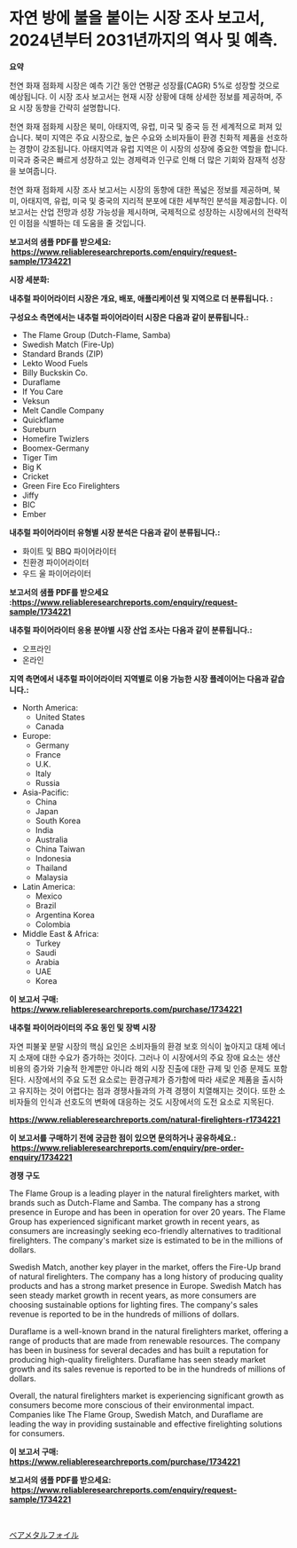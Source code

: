 <p><h1>자연 방에 불을 붙이는 시장 조사 보고서, 2024년부터 2031년까지의 역사 및 예측.</h1></p><p><strong>요약</strong></p>
<p><p>천연 화재 점화제 시장은 예측 기간 동안 연평균 성장률(CAGR) 5%로 성장할 것으로 예상됩니다. 이 시장 조사 보고서는 현재 시장 상황에 대해 상세한 정보를 제공하며, 주요 시장 동향을 간략히 설명합니다. </p><p>천연 화재 점화제 시장은 북미, 아태지역, 유럽, 미국 및 중국 등 전 세계적으로 퍼져 있습니다. 북미 지역은 주요 시장으로, 높은 수요와 소비자들이 환경 친화적 제품을 선호하는 경향이 강조됩니다. 아태지역과 유럽 지역은 이 시장의 성장에 중요한 역할을 합니다. 미국과 중국은 빠르게 성장하고 있는 경제력과 인구로 인해 더 많은 기회와 잠재적 성장을 보여줍니다.</p><p>천연 화재 점화제 시장 조사 보고서는 시장의 동향에 대한 폭넓은 정보를 제공하며, 북미, 아태지역, 유럽, 미국 및 중국의 지리적 분포에 대한 세부적인 분석을 제공합니다. 이 보고서는 산업 전망과 성장 가능성을 제시하며, 국제적으로 성장하는 시장에서의 전략적인 이점을 식별하는 데 도움을 줄 것입니다.</p></p>
<p><strong>보고서의 샘플 PDF를 받으세요: &nbsp;<a href="https://www.reliableresearchreports.com/enquiry/request-sample/1734221">https://www.reliableresearchreports.com/enquiry/request-sample/1734221</a></strong></p>
<p><strong>시장 세분화:</strong></p>
<p><strong> 내추럴 파이어라이터 시장은 개요, 배포, 애플리케이션 및 지역으로 더 분류됩니다. :</strong></p>
<p><strong>구성요소 측면에서는 내추럴 파이어라이터 시장은 다음과 같이 분류됩니다.:</strong></p>
<p><ul><li>The Flame Group (Dutch-Flame, Samba)</li><li>Swedish Match (Fire-Up)</li><li>Standard Brands (ZIP)</li><li>Lekto Wood Fuels</li><li>Billy Buckskin Co.</li><li>Duraflame</li><li>If You Care</li><li>Veksun</li><li>Melt Candle Company</li><li>Quickflame</li><li>Sureburn</li><li>Homefire Twizlers</li><li>Boomex-Germany</li><li>Tiger Tim</li><li>Big K</li><li>Cricket</li><li>Green Fire Eco Firelighters</li><li>Jiffy</li><li>BIC</li><li>Ember</li></ul></p>
<p><strong> 내추럴 파이어라이터 유형별 시장 분석은 다음과 같이 분류됩니다.:</strong></p>
<p><ul><li>화이트 및 BBQ 파이어라이터</li><li>친환경 파이어라이터</li><li>우드 울 파이어라이터</li></ul></p>
<p><strong>보고서의 샘플 PDF를 받으세요 :<a href="https://www.reliableresearchreports.com/enquiry/request-sample/1734221">https://www.reliableresearchreports.com/enquiry/request-sample/1734221</a></strong></p>
<p><strong> 내추럴 파이어라이터 응용 분야별 시장 산업 조사는 다음과 같이 분류됩니다.:</strong></p>
<p><ul><li>오프라인</li><li>온라인</li></ul></p>
<p><strong>지역 측면에서 내추럴 파이어라이터 지역별로 이용 가능한 시장 플레이어는 다음과 같습니다.:</strong></p>
<p><ul>
    <li>
        North America:
        <ul>
            <li>United States</li>
            <li>Canada</li>
        </ul>
    </li>
    <li>
        Europe:
        <ul>
            <li>Germany</li>
            <li>France</li>
            <li>U.K.</li>
            <li>Italy</li>
            <li>Russia</li>
        </ul>
    </li>
    <li>
        Asia-Pacific:
        <ul>
            <li>China</li>
            <li>Japan</li>
            <li>South Korea</li>
            <li>India</li>
            <li>Australia</li>
            <li>China Taiwan</li>
            <li>Indonesia</li>
            <li>Thailand</li>
            <li>Malaysia</li>
        </ul>
    </li>
    <li>
        Latin America:
        <ul>
            <li>Mexico</li>
            <li>Brazil</li>
            <li>Argentina Korea</li>
            <li>Colombia</li>
        </ul>
    </li>
    <li>
        Middle East & Africa:
        <ul>
            <li>Turkey</li>
            <li>Saudi</li>
            <li>Arabia</li>
            <li>UAE</li>
            <li>Korea</li>
        </ul>
    </li>
    </ul></p>
<p><strong>이 보고서 구매: &nbsp;<a href="https://www.reliableresearchreports.com/purchase/1734221">https://www.reliableresearchreports.com/purchase/1734221</a></strong></p>
<p><strong>내추럴 파이어라이터의 주요 동인 및 장벽 시장</strong></p>
<p><p>자연 피불꽃 분말 시장의 핵심 요인은 소비자들의 환경 보호 의식이 높아지고 대체 에너지 소재에 대한 수요가 증가하는 것이다. 그러나 이 시장에서의 주요 장애 요소는 생산 비용의 증가와 기술적 한계뿐만 아니라 해외 시장 진출에 대한 규제 및 인증 문제도 포함된다. 시장에서의 주요 도전 요소로는 환경규제가 증가함에 따라 새로운 제품을 출시하고 유지하는 것이 어렵다는 점과 경쟁사들과의 가격 경쟁이 치열해지는 것이다. 또한 소비자들의 인식과 선호도의 변화에 대응하는 것도 시장에서의 도전 요소로 지목된다.</p></p>
<p><strong><a href="https://www.reliableresearchreports.com/natural-firelighters-r1734221">https://www.reliableresearchreports.com/natural-firelighters-r1734221</a></strong></p>
<p><strong>이 보고서를 구매하기 전에 궁금한 점이 있으면 문의하거나 공유하세요.: &nbsp;<a href="https://www.reliableresearchreports.com/enquiry/pre-order-enquiry/1734221">https://www.reliableresearchreports.com/enquiry/pre-order-enquiry/1734221</a></strong></p>
<p><strong>경쟁 구도</strong></p>
<p><p>The Flame Group is a leading player in the natural firelighters market, with brands such as Dutch-Flame and Samba. The company has a strong presence in Europe and has been in operation for over 20 years. The Flame Group has experienced significant market growth in recent years, as consumers are increasingly seeking eco-friendly alternatives to traditional firelighters. The company's market size is estimated to be in the millions of dollars.</p><p>Swedish Match, another key player in the market, offers the Fire-Up brand of natural firelighters. The company has a long history of producing quality products and has a strong market presence in Europe. Swedish Match has seen steady market growth in recent years, as more consumers are choosing sustainable options for lighting fires. The company's sales revenue is reported to be in the hundreds of millions of dollars.</p><p>Duraflame is a well-known brand in the natural firelighters market, offering a range of products that are made from renewable resources. The company has been in business for several decades and has built a reputation for producing high-quality firelighters. Duraflame has seen steady market growth and its sales revenue is reported to be in the hundreds of millions of dollars.</p><p>Overall, the natural firelighters market is experiencing significant growth as consumers become more conscious of their environmental impact. Companies like The Flame Group, Swedish Match, and Duraflame are leading the way in providing sustainable and effective firelighting solutions for consumers.</p></p>
<p><strong>이 보고서 구매: &nbsp; <a href="https://www.reliableresearchreports.com/purchase/1734221">https://www.reliableresearchreports.com/purchase/1734221</a></strong></p>
<p><strong>보고서의 샘플 PDF를 받으세요: &nbsp;<a href="https://www.reliableresearchreports.com/enquiry/request-sample/1734221">https://www.reliableresearchreports.com/enquiry/request-sample/1734221</a></strong><strong></strong></p>
<p>&nbsp;</p>
<p><p><a href="https://github.com/ppmazlotr77499/Market-Research-Report-List-1/blob/main/779127128525.md">ベアメタルフォイル</a></p></p>